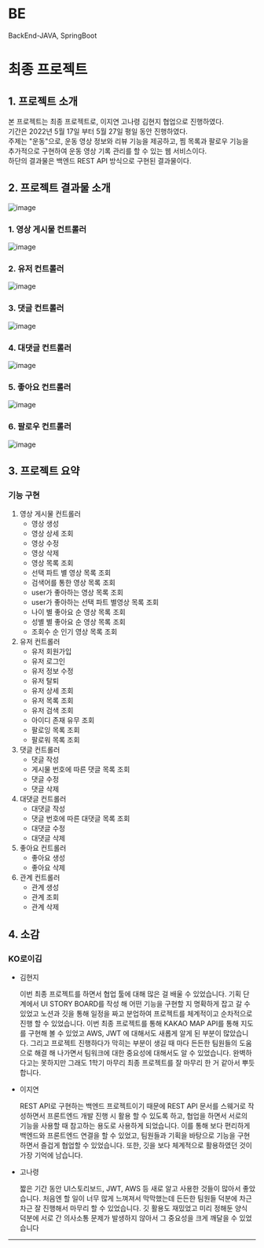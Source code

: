 # BE
BackEnd-JAVA, SpringBoot

# 최종 프로젝트

## 1. 프로젝트 소개

본 프로젝트는 최종 프로젝트로, 이지연 고나령 김현지 협업으로 진행하였다.      
기간은 2022년 5월 17일 부터 5월 27일 평일 동안 진행하였다.      
주제는 "운동"으로, 운동 영상 정보와 리뷰 기능을 제공하고, 찜 목록과 팔로우 기능을 추가적으로 구현하여 운동 영상 기록 관리를 할 수 있는 웹 서비스이다.         
하단의 결과물은 백엔드 REST API 방식으로 구현된 결과물이다.      

## 2. 프로젝트 결과물 소개
![image](https://user-images.githubusercontent.com/99406873/170677770-85fcbdaf-0cc2-4a67-87b1-8a72fbbebad1.png)


### 1. 영상 게시물 컨트롤러
![image](https://user-images.githubusercontent.com/99406873/170677420-000c1504-2f91-4668-9d6c-8372a1e71a0b.png)

### 2. 유저 컨트롤러
![image](https://user-images.githubusercontent.com/99406873/170677482-d0e29f2d-5fa3-4f53-8c50-33e3ea24af0b.png)

### 3. 댓글 컨트롤러
![image](https://user-images.githubusercontent.com/99406873/170677523-0b52cf99-e177-4aba-ba9c-42491662a47d.png)

### 4. 대댓글 컨트롤러
![image](https://user-images.githubusercontent.com/99406873/170677545-3c8146d1-adc7-4216-a253-8a961642dfb0.png)

### 5. 좋아요 컨트롤러
![image](https://user-images.githubusercontent.com/99406873/170679150-79f25d7b-d838-4a02-be2e-efea09311e62.png)

### 6. 팔로우 컨트롤러
![image](https://user-images.githubusercontent.com/99406873/170677699-d3e54fb1-2659-4e58-bca2-66b47ef47cca.png)


## 3. 프로젝트 요약

### 기능 구현

1. 영상 게시물 컨트롤러
   - 영상 생성
   - 영상 상세 조회
   - 영상 수정
   - 영상 삭제
   - 영상 목록 조회
   - 선택 파트 별 영상 목록 조회
   - 검색어를 통한 영상 목록 조회
   - user가 좋아하는 영상 목록 조회
   - user가 좋아하는 선택 파트 별영상 목록 조회
   - 나이 별 좋아요 순 영상 목록 조회
   - 성별 별 좋아요 순 영상 목록 조회
   - 조회수 순 인기 영상 목록 조회
2. 유저 컨트롤러
   - 유저 회원가입
   - 유저 로그인
   - 유저 정보 수정
   - 유저 탈퇴
   - 유저 상세 조회
   - 유저 목록 조회
   - 유저 검색 조회
   - 아이디 존재 유무 조회
   - 팔로잉 목록 조회
   - 팔로워 목록 조회
3. 댓글 컨트롤러
   - 댓글 작성
   - 게시물 번호에 따른 댓글 목록 조회
   - 댓글 수정
   - 댓글 삭제
4. 대댓글 컨트롤러
   - 대댓글 작성
   - 댓글 번호에 따른 대댓글 목록 조회
   - 대댓글 수정
   - 대댓글 삭제
5. 좋아요 컨트롤러
   - 좋아요 생성
   - 좋아요 삭제
6. 관계 컨트롤러
   - 관계 생성
   - 관계 조회
   - 관계 삭제

## 4. 소감

### KO로이김 

- 김현지      
       
  이번 최종 프로젝트를 하면서 협업 툴에 대해 많은 걸 배울 수 있었습니다. 기획 단계에서 UI STORY BOARD를 작성 해 어떤 기능을 구현할 지 명확하게 잡고 갈 수 있었고 노션과 깃을 통해 일정을 짜고 분업하여 프로젝트를 체계적이고 순차적으로 진행 할 수 있었습니다. 이번 최종 프로젝트를 통해 KAKAO MAP API를 통해 지도를 구현해 볼 수 있었고 AWS, JWT 에 대해서도 새롭게 알게 된 부분이 많았습니다. 그리고 프로젝트 진행하다가 막히는 부분이 생길 때 마다 든든한 팀원들의 도움으로 해결 해 나가면서 팀워크에 대한 중요성에 대해서도 알 수 있었습니다. 완벽하다고는 못하지만 그래도 1학기 마무리 최종 프로젝트를 잘 마무리 한 거 같아서 뿌듯합니다.

- 이지연

  REST API로 구현하는 백엔드 프로젝트이기 때문에 REST API 문서를 스웨거로 작성하면서 프론트엔드 개발 진행 시 활용 할 수 있도록 하고, 협업을 하면서 서로의 기능을 사용할 때 참고하는 용도로 사용하게 되었습니다. 이를 통해 보다 편리하게 백엔드와 프론트엔드 연결을 할 수 있었고, 팀원들과 기획을 바탕으로 기능을 구현하면서 즐겁게 협업할 수 있었습니다. 또한, 깃을 보다 체계적으로 활용하였던 것이 가장 기억에 남습니다.

- 고나령
  
  짧은 기간 동안 UI스토리보드, JWT, AWS 등 새로 알고 사용한 것들이 많아서 좋았습니다. 처음엔 할 일이 너무 많게 느껴져서 막막했는데 든든한 팀원들 덕분에 차근차근 잘 진행해서 마무리 할 수 있었습니다. 깃 활용도 재밌었고 미리 정해둔 양식 덕분에 서로 간 의사소통 문제가 발생하지 않아서 그 중요성을 크게 깨달을 수 있었습니다

---
